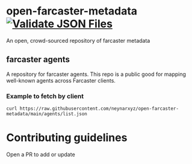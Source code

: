 # open-farcaster-metadata [![Validate JSON Files](https://github.com/neynarxyz/open-farcaster-metadata/actions/workflows/validate-json.yml/badge.svg)](https://github.com/neynarxyz/open-farcaster-metadata/actions/workflows/validate-json.yml)

An open, crowd-sourced repository of farcaster metadata

## farcaster agents

A repository for farcaster agents. This repo is a public good for mapping well-known agents across Farcaster clients.

### Example to fetch by client
```
curl https://raw.githubusercontent.com/neynarxyz/open-farcaster-metadata/main/agents/list.json
```

# Contributing guidelines
Open a PR to add or update
  
